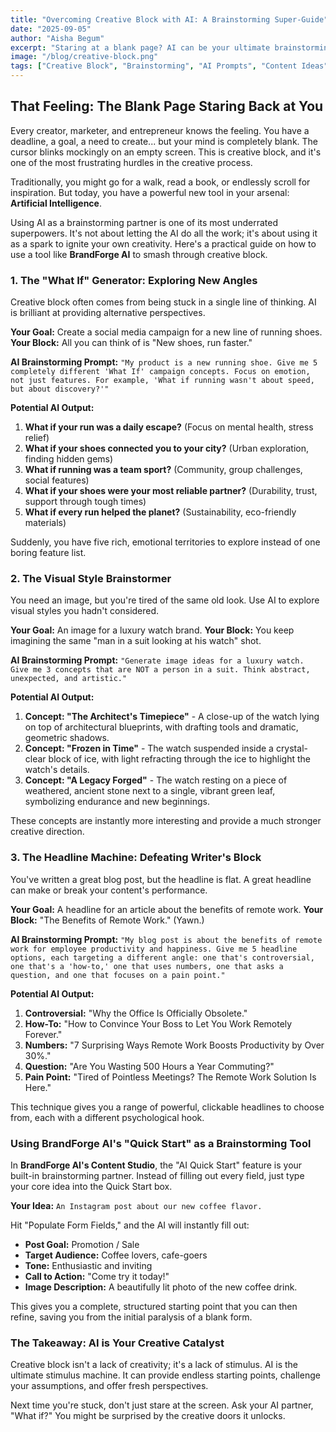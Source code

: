 ```yaml
---
title: "Overcoming Creative Block with AI: A Brainstorming Super-Guide"
date: "2025-09-05"
author: "Aisha Begum"
excerpt: "Staring at a blank page? AI can be your ultimate brainstorming partner. This guide provides practical prompts and techniques to break through creative blocks and generate fresh ideas for campaigns, visuals, and content."
image: "/blog/creative-block.png"
tags: ["Creative Block", "Brainstorming", "AI Prompts", "Content Ideas", "Creativity"]
---
```


## That Feeling: The Blank Page Staring Back at You

Every creator, marketer, and entrepreneur knows the feeling. You have a deadline, a goal, a need to create... but your mind is completely blank. The cursor blinks mockingly on an empty screen. This is creative block, and it's one of the most frustrating hurdles in the creative process.

Traditionally, you might go for a walk, read a book, or endlessly scroll for inspiration. But today, you have a powerful new tool in your arsenal: **Artificial Intelligence**.

Using AI as a brainstorming partner is one of its most underrated superpowers. It's not about letting the AI do all the work; it's about using it as a spark to ignite your own creativity. Here's a practical guide on how to use a tool like **BrandForge AI** to smash through creative block.

### 1. The "What If" Generator: Exploring New Angles

Creative block often comes from being stuck in a single line of thinking. AI is brilliant at providing alternative perspectives.

**Your Goal:** Create a social media campaign for a new line of running shoes.
**Your Block:** All you can think of is "New shoes, run faster."

**AI Brainstorming Prompt:**
`"My product is a new running shoe. Give me 5 completely different 'What If' campaign concepts. Focus on emotion, not just features. For example, 'What if running wasn't about speed, but about discovery?'"`

**Potential AI Output:**

1.  **What if your run was a daily escape?** (Focus on mental health, stress relief)
2.  **What if your shoes connected you to your city?** (Urban exploration, finding hidden gems)
3.  **What if running was a team sport?** (Community, group challenges, social features)
4.  **What if your shoes were your most reliable partner?** (Durability, trust, support through tough times)
5.  **What if every run helped the planet?** (Sustainability, eco-friendly materials)

Suddenly, you have five rich, emotional territories to explore instead of one boring feature list.

### 2. The Visual Style Brainstormer

You need an image, but you're tired of the same old look. Use AI to explore visual styles you hadn't considered.

**Your Goal:** An image for a luxury watch brand.
**Your Block:** You keep imagining the same "man in a suit looking at his watch" shot.

**AI Brainstorming Prompt:**
`"Generate image ideas for a luxury watch. Give me 3 concepts that are NOT a person in a suit. Think abstract, unexpected, and artistic."`

**Potential AI Output:**

1.  **Concept: "The Architect's Timepiece"** - A close-up of the watch lying on top of architectural blueprints, with drafting tools and dramatic, geometric shadows.
2.  **Concept: "Frozen in Time"** - The watch suspended inside a crystal-clear block of ice, with light refracting through the ice to highlight the watch's details.
3.  **Concept: "A Legacy Forged"** - The watch resting on a piece of weathered, ancient stone next to a single, vibrant green leaf, symbolizing endurance and new beginnings.

These concepts are instantly more interesting and provide a much stronger creative direction.

### 3. The Headline Machine: Defeating Writer's Block

You've written a great blog post, but the headline is flat. A great headline can make or break your content's performance.

**Your Goal:** A headline for an article about the benefits of remote work.
**Your Block:** "The Benefits of Remote Work." (Yawn.)

**AI Brainstorming Prompt:**
`"My blog post is about the benefits of remote work for employee productivity and happiness. Give me 5 headline options, each targeting a different angle: one that's controversial, one that's a 'how-to,' one that uses numbers, one that asks a question, and one that focuses on a pain point."`

**Potential AI Output:**

1.  **Controversial:** "Why the Office Is Officially Obsolete."
2.  **How-To:** "How to Convince Your Boss to Let You Work Remotely Forever."
3.  **Numbers:** "7 Surprising Ways Remote Work Boosts Productivity by Over 30%."
4.  **Question:** "Are You Wasting 500 Hours a Year Commuting?"
5.  **Pain Point:** "Tired of Pointless Meetings? The Remote Work Solution Is Here."

This technique gives you a range of powerful, clickable headlines to choose from, each with a different psychological hook.

### Using BrandForge AI's "Quick Start" as a Brainstorming Tool

In **BrandForge AI's Content Studio**, the "AI Quick Start" feature is your built-in brainstorming partner. Instead of filling out every field, just type your core idea into the Quick Start box.

**Your Idea:** `An Instagram post about our new coffee flavor.`

Hit "Populate Form Fields," and the AI will instantly fill out:
-   **Post Goal:** Promotion / Sale
-   **Target Audience:** Coffee lovers, cafe-goers
-   **Tone:** Enthusiastic and inviting
-   **Call to Action:** "Come try it today!"
-   **Image Description:** A beautifully lit photo of the new coffee drink.

This gives you a complete, structured starting point that you can then refine, saving you from the initial paralysis of a blank form.

### The Takeaway: AI is Your Creative Catalyst

Creative block isn't a lack of creativity; it's a lack of stimulus. AI is the ultimate stimulus machine. It can provide endless starting points, challenge your assumptions, and offer fresh perspectives.

Next time you're stuck, don't just stare at the screen. Ask your AI partner, "What if?" You might be surprised by the creative doors it unlocks.
